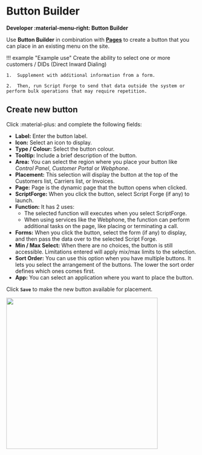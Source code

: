 # Button Builder

**Developer :material-menu-right: Button Builder**

Use **Button Builder** in combination with [**Pages**](https://docs.connexcs.com/developers/pages/introduction/) to create a button that you can place in an existing menu on the site.

!!! example "Example use"
    Create the ability to select one or more customers / DIDs (Direct Inward Dialing)

    1.  Supplement with additional information from a form.
    
    2.  Then, run Script Forge to send that data outside the system or perform bulk operations that may require repetition.

## Create new button

Click :material-plus: and complete the following fields:

+ **Label:** Enter the button label.
+ **Icon:** Select an icon to display.
+ **Type / Colour:** Select the button colour.
+ **Tooltip:** Include a brief description of the button.
+ **Area:** You can select the region where you place your button like *Control Panel*, *Customer Portal* or *Webphone*.
+ **Placement:** This selection will display the button at the top of the Customers list, Carriers list, or Invoices.
+ **Page:** Page is the dynamic page that the button opens when clicked.
+ **ScriptForge:** When you click the button, select Script Forge (if any) to launch.
+ **Function:** It has 2 uses:
  + The selected function will executes when you select ScriptForge.
  + When using services like the Webphone, the function can perform additional tasks on the page, like placing or terminating a call.
+ **Forms:** When you click the button, select the form (if any) to display, and then pass the data over to the selected Script Forge.
+ **Min / Max Select:** When there are no choices, the button is still accessible. Limitations entered will apply mix/max limits to the selection.
+ **Sort Order:** You can use this option when you have multiple buttons. It lets you select the arrangement of the buttons. The lower the sort order defines which ones comes first.
+ **App:** You can select an application where you want to place the button.

Click **`Save`** to make the new button available for placement.

<img src= "/developers/img/button1.png" width= "400">
